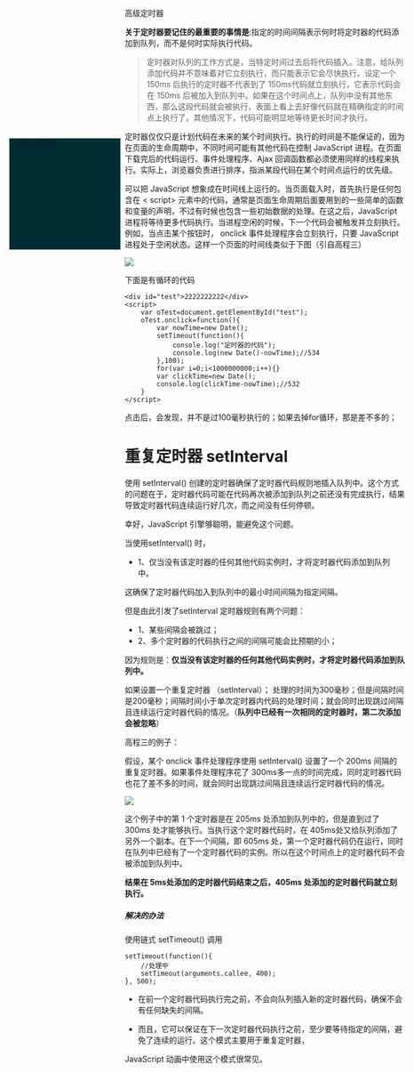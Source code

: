 高级定时器

**关于定时器要记住的最重要的事情是**:指定的时间间隔表示何时将定时器的代码添加到队列，而不是何时实际执行代码。

> 定时器对队列的工作方式是，当特定时间过去后将代码插入。注意，给队列添加代码并不意味着对它立刻执行，而只能表示它会尽快执行。设定一个 150ms 后执行的定时器不代表到了 150ms代码就立刻执行，它表示代码会在 150ms 后被加入到队列中。如果在这个时间点上，队列中没有其他东西，那么这段代码就会被执行，表面上看上去好像代码就在精确指定的时间点上执行了。其他情况下，代码可能明显地等待更长时间才执行。

定时器仅仅只是计划代码在未来的某个时间执行。执行的时间是不能保证的，因为在页面的生命周期中，不同时间可能有其他代码在控制 JavaScript 进程。在页面下载完后的代码运行、事件处理程序、Ajax 回调函数都必须使用同样的线程来执行。实际上，浏览器负责进行排序，指派某段代码在某个时间点运行的优先级。

可以把 JavaScript 想象成在时间线上运行的。当页面载入时，首先执行是任何包含在 < script> 元素中的代码，通常是页面生命周期后面要用到的一些简单的函数和变量的声明，不过有时候也包含一些初始数据的处理。在这之后，JavaScript 进程将等待更多代码执行。当进程空闲的时候，下一个代码会被触发并立刻执行。例如，当点击某个按钮时， onclick 事件处理程序会立刻执行，只要 JavaScript 进程处于空闲状态。这样一个页面的时间线类似于下图（引自高程三）

![](http://i.imgur.com/rSFcbes.png)

下面是有循环的代码

	<div id="test">2222222222</div>
	<script>
	    var oTest=document.getElementById("test");
	    oTest.onclick=function(){
	        var nowTime=new Date();
	        setTimeout(function(){
	            console.log("定时器的代码");
	            console.log(new Date()-nowTime);//534
	        },100);
	        for(var i=0;i<1000000000;i++){}
	        var clickTime=new Date();
	        console.log(clickTime-nowTime);//532
	    }
	</script>

点击后，会发现，并不是过100毫秒执行的；如果去掉for循环，那是差不多的；

# 重复定时器 setInterval

使用 setInterval() 创建的定时器确保了定时器代码规则地插入队列中。这个方式的问题在于，定时器代码可能在代码再次被添加到队列之前还没有完成执行，结果导致定时器代码连续运行好几次，而之间没有任何停顿。

幸好，JavaScript 引擎够聪明，能避免这个问题。

当使用setInterval() 时，

- 1、仅当没有该定时器的任何其他代码实例时，才将定时器代码添加到队列中。
 
这确保了定时器代码加入到队列中的最小时间间隔为指定间隔。

但是由此引发了setInterval 定时器规则有两个问题：

- 1、某些间隔会被跳过；
- 2、多个定时器的代码执行之间的间隔可能会比预期的小；

因为规则是：**仅当没有该定时器的任何其他代码实例时，才将定时器代码添加到队列中。**

如果设置一个重复定时器 （setInterval）； 处理的时间为300毫秒；但是间隔时间是200毫秒；间隔时间小于单次定时器内代码的处理时间；就会同时出现跳过间隔且连续运行定时器代码的情况。（**队列中已经有一次相同的定时器时，第二次添加会被忽略**）


高程三的例子：

假设，某个 onclick 事件处理程序使用 setInterval() 设置了一个 200ms 间隔的重复定时器。如果事件处理程序花了 300ms多一点的时间完成，同时定时器代码也花了差不多的时间，就会同时出现跳过间隔且连续运行定时器代码的情况。

![](http://i.imgur.com/y4zaD6M.png)

这个例子中的第 1 个定时器是在 205ms 处添加到队列中的，但是直到过了 300ms 处才能够执行。当执行这个定时器代码时，在 405ms处又给队列添加了另外一个副本。在下一个间隔，即 605ms 处，第一个定时器代码仍在运行，同时在队列中已经有了一个定时器代码的实例。所以在这个时间点上的定时器代码不会被添加到队列中。

**结果在 5ms处添加的定时器代码结束之后，405ms 处添加的定时器代码就立刻执行。**

##### 解决的办法

使用链式 setTimeout() 调用

    setTimeout(function(){
        //处理中
        setTimeout(arguments.callee, 400);
    }, 500);

- 在前一个定时器代码执行完之前，不会向队列插入新的定时器代码，确保不会有任何缺失的间隔。
- 而且，它可以保证在下一次定时器代码执行之前，至少要等待指定的间隔，避免了连续的运行。这个模式主要用于重复定时器，

	<!doctype html>
	<html>
	<head>
	    <meta charset="UTF-8">
	    <title>Document</title>
	    <link rel="stylesheet" href="test.css"/>
	    <style>
	        #test{
	        width: 200px;height: 200px;background-color: #002d32;
	            position: absolute;
	            top: 300px;
	            left: 20px;
	        }
	    </style>
	</head>
	<body>
	<div id="test">2222222222</div>
	<script>
	    var div = document.getElementById("test");
	    var left;
	    var timer=setTimeout(function(){
	        //处理中
	        left = parseFloat(window.getComputedStyle(div,null).left)+5;
	        console.log(left);
	        div.style.left = left + "px";
	        if (left < 200) {
	            setTimeout(arguments.callee, 500);
	            console.log("star agin ");
	        }else{
	            console.log("clear Timeout");
	            clearTimeout(timer);
	        }
	    }, 10);
	</script>
	</body>
	</html>

JavaScript 动画中使用这个模式很常见。